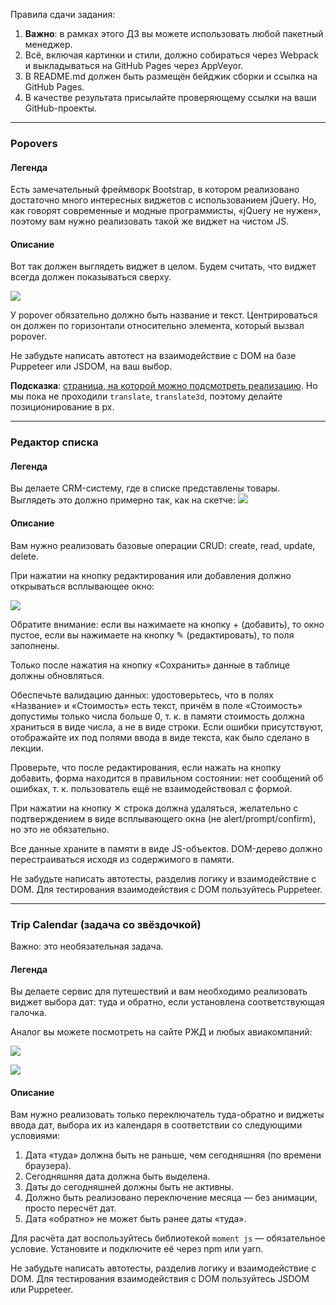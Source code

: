 Правила сдачи задания:
1. **Важно**: в рамках этого ДЗ вы можете использовать любой пакетный менеджер.
2. Всё, включая картинки и стили, должно собираться через Webpack и выкладываться на GitHub Pages через AppVeyor.
3. В README.md должен быть размещён бейджик сборки и ссылка на GitHub Pages.
4. В качестве результата присылайте проверяющему ссылки на ваши GitHub-проекты.

---

### Popovers

#### Легенда

Есть замечательный фреймворк Bootstrap, в котором реализовано достаточно много интересных виджетов с использованием jQuery. Но, как говорят современные и модные программисты, «jQuery не нужен», поэтому вам нужно реализовать такой же виджет на чистом JS.

#### Описание

Вот так должен выглядеть виджет в целом. Будем считать, что виджет всегда должен показываться сверху.

![](./pic/Popovers.png)


У popover обязательно должно быть название и текст. Центрироваться он должен по горизонтали относительно элемента, который вызвал popover.

Не забудьте написать автотест на взаимодействие с DOM на базе Puppeteer или JSDOM, на ваш выбор.

**Подсказка**: [страница, на которой можно подсмотреть реализацию](https://getbootstrap.com/docs/4.3/components/popovers/). Но мы пока не проходили `translate`, `translate3d`, поэтому делайте позиционирование в px.

---

### Редактор списка

#### Легенда

Вы делаете CRM-систему, где в списке представлены товары. Выглядеть это должно примерно так, как на скетче:
![](./pic/list.png)

#### Описание

Вам нужно реализовать базовые операции CRUD: create, read, update, delete.

При нажатии на кнопку редактирования или добавления должно открываться всплывающее окно:

![](./pic/list-2.png)

Обратите внимание: если вы нажимаете на кнопку + (добавить), то окно пустое, если вы нажимаете на кнопку ✎ (редактировать), то поля заполнены.

Только после нажатия на кнопку «Сохранить» данные в таблице должны обновляться.

Обеспечьте валидацию данных: удостоверьтесь, что в полях «Название» и «Стоимость» есть текст, причём в поле «Стоимость» допустимы только числа больше 0, т. к. в памяти стоимость должна храниться в виде числа, а не в виде строки. Если ошибки присутствуют, отображайте их под полями ввода в виде текста, как было сделано в лекции.

Проверьте, что после редактирования, если нажать на кнопку добавить, форма находится в правильном состоянии: нет сообщений об ошибках, т. к. пользователь ещё не взаимодействовал с формой.

При нажатии на кнопку ✕ строка должна удаляться, желательно с подтверждением в виде всплывающего окна (не alert/prompt/confirm), но это не обязательно.

Все данные храните в памяти в виде JS-объектов. DOM-дерево должно перестраиваться исходя из содержимого в памяти.

Не забудьте написать автотесты, разделив логику и взаимодействие с DOM. Для тестирования взаимодействия с DOM пользуйтесь Puppeteer.

---

### Trip Calendar (задача со звёздочкой)

Важно: это необязательная задача.

#### Легенда

Вы делаете сервис для путешествий и вам необходимо реализовать виджет выбора дат: туда и обратно, если установлена соответствующая галочка.

Аналог вы можете посмотреть на сайте РЖД и любых авиакомпаний:

![](./pic/trip.png)

![](./pic/trip-2.png)

#### Описание

Вам нужно реализовать только переключатель туда-обратно и виджеты ввода дат, выбора их из календаря в соответствии со следующими условиями:

1. Дата «туда» должна быть не раньше, чем сегодняшняя (по времени браузера).
1. Сегодняшняя дата должна быть выделена.
1. Даты до сегодняшней должны быть не активны.
1. Должно быть реализовано переключение месяца — без анимации, просто пересчёт дат.
1. Дата «обратно» не может быть ранее даты «туда».

Для расчёта дат воспользуйтесь библиотекой `moment js` — обязательное условие. Установите и подключите её через npm или yarn.

Не забудьте написать автотесты, разделив логику и взаимодействие с DOM. Для тестирования взаимодействия с DOM пользуйтесь JSDOM или Puppeteer.

